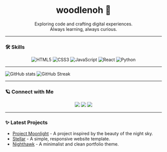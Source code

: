 <h1 align="center">woodlenoh 💫</h1>

<p align="center">
  Exploring code and crafting digital experiences. <br>
  Always learning, always curious.
</p>

---

### 🛠️ Skills

<div align="center">
  <img src="https://img.shields.io/badge/HTML5-E34F26?style=for-the-badge&logo=html5&logoColor=white" alt="HTML5" />
  <img src="https://img.shields.io/badge/CSS3-1572B6?style=for-the-badge&logo=css3&logoColor=white" alt="CSS3" />
  <img src="https://img.shields.io/badge/JavaScript-F7DF1E?style=for-the-badge&logo=javascript&logoColor=323330" alt="JavaScript" />
  <img src="https://img.shields.io/badge/React-61DAFB?style=for-the-badge&logo=react&logoColor=20232A" alt="React" />
  <img src="https://img.shields.io/badge/Python-3776AB?style=for-the-badge&logo=python&logoColor=white" alt="Python" />
</div>

---

<img src="https://github-readme-stats.vercel.app/api?username=woodlenoh" alt="GitHub stats" />

<img src="https://github-readme-streak-stats.herokuapp.com/?user=woodlenoh" alt="GitHub Streak" />

---

### 🪐 Connect with Me

<p align="center">
  <a href="https://twitter.com/woodlenoh"><img src="https://img.shields.io/badge/Twitter-1DA1F2?style=for-the-badge&logo=twitter&logoColor=white" /></a>
  <a href="https://linkedin.com/in/woodlenoh"><img src="https://img.shields.io/badge/LinkedIn-0A66C2?style=for-the-badge&logo=linkedin&logoColor=white" /></a>
  <a href="mailto:woodlenoh@example.com"><img src="https://img.shields.io/badge/Email-333333?style=for-the-badge&logo=gmail&logoColor=white" /></a>
</p>

---

### ✨ Latest Projects

- [Project Moonlight](https://github.com/woodlenoh/project-moonlight) - A project inspired by the beauty of the night sky.
- [Stellar](https://github.com/woodlenoh/stellar) - A simple, responsive website template.
- [Nighthawk](https://github.com/woodlenoh/nighthawk) - A minimalist and clean portfolio theme.

